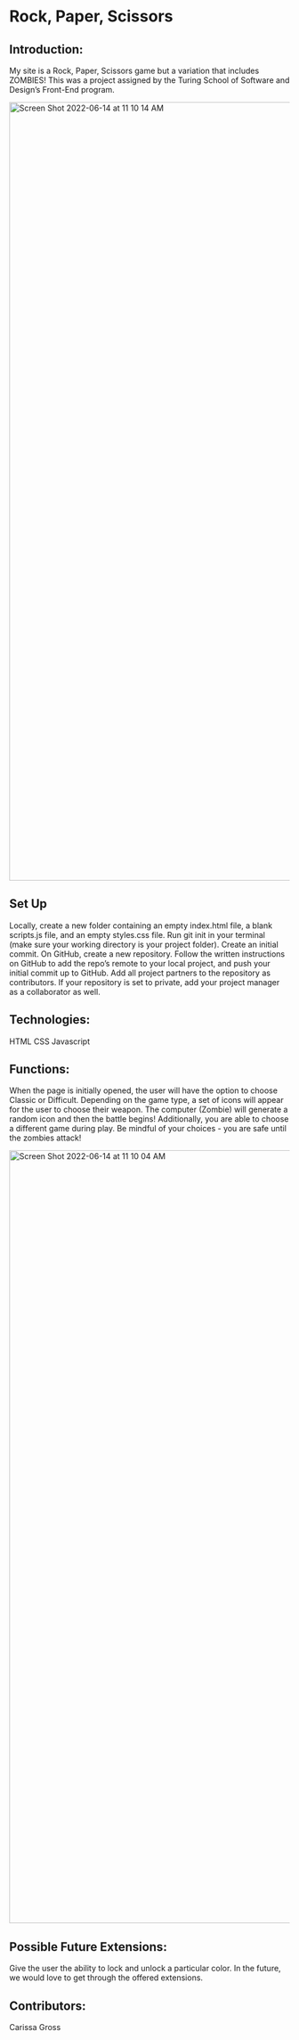 # **Rock, Paper, Scissors**

## Introduction:
My site is a Rock, Paper, Scissors game but a variation that includes ZOMBIES!  This was a project assigned by the Turing School of Software and Design’s Front-End program.

<img width="1397" alt="Screen Shot 2022-06-14 at 11 10 14 AM" src="https://user-images.githubusercontent.com/83977544/173669681-90d36d43-e025-4ecd-856d-ab4ab52e3521.png">

## Set Up
Locally, create a new folder containing an empty index.html file, a blank scripts.js file, and an empty styles.css file.
Run git init in your terminal (make sure your working directory is your project folder).
Create an initial commit.
On GitHub, create a new repository. Follow the written instructions on GitHub to add the repo’s remote to your local project, and push your initial commit up to GitHub.
Add all project partners to the repository as contributors.
If your repository is set to private, add your project manager as a collaborator as well.

## Technologies:
HTML
CSS
Javascript

## Functions:
When the page is initially opened, the user will have the option to choose Classic or Difficult.  Depending on the game type, a set of icons will appear for the user to choose their weapon.  The computer (Zombie) will generate a random icon and then the battle begins!  Additionally, you are able to choose a different game during play.  Be mindful of your choices - you are safe until the zombies attack!

<img width="1387" alt="Screen Shot 2022-06-14 at 11 10 04 AM" src="https://user-images.githubusercontent.com/83977544/173669615-3eddfbe5-9201-4507-842a-f8bbcbed8642.png">

## Possible Future Extensions:
Give the user the ability to lock and unlock a particular color.
In the future, we would love to get through the offered extensions.

## Contributors:
Carissa Gross

